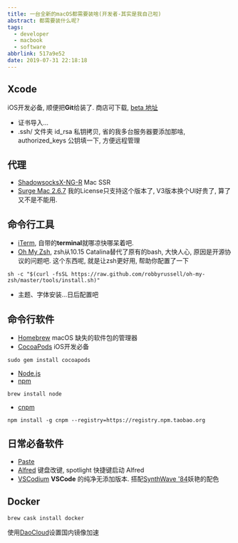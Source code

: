 ```yaml
---
title: 一台全新的macOS都需要装啥(开发者-其实是我自己啦)
abstract: 都需要装什么呢?
tags:
  - developer
  - macbook
  - software
abbrlink: 517a9e52
date: 2019-07-31 22:18:18
---
```


## Xcode

iOS开发必备, 顺便把**Git**给装了. 商店可下载, [beta 地址](https://developer.apple.com/download/)

- 证书导入...
- .ssh/ 文件夹 id_rsa 私钥拷贝, 省的我多台服务器要添加那啥, authorized_keys 公钥填一下, 方便远程管理

## 代理

- [ShadowsocksX-NG-R](https://github.com/qinyuhang/ShadowsocksX-NG-R/releases) Mac SSR
- [Surge Mac 2.6.7](https://www.nssurge.com/mac/Surge-2.6.7-656.zip) 我的License只支持这个版本了, V3版本换个UI好贵了, 算了又不是不能用.

## 命令行工具

- [iTerm](https://iterm2.com/), 自带的**terminal**就哪凉快哪呆着吧.  
- [Oh My Zsh](https://ohmyz.sh), zsh从10.15 Catalina替代了原有的bash, 大快人心, 原因是开源协议的问题吧. 这个东西呢, 就是让zsh更好用, 帮助你配置了一下

``` shell
sh -c "$(curl -fsSL https://raw.github.com/robbyrussell/oh-my-zsh/master/tools/install.sh)"
```

- 主题、字体安装...日后配置吧

## 命令行软件

- [Homebrew](https://brew.sh/index_zh-cn) macOS 缺失的软件包的管理器
- [CocoaPods](https://cocoapods.org) iOS开发必备

```
sudo gem install cocoapods
```

- [Node.js](https://nodejs.org/en/download/) 
- [npm](https://www.npmjs.com)

``` shell
brew install node
```

- [cnpm](https://npm.taobao.org)

``` shell
npm install -g cnpm --registry=https://registry.npm.taobao.org
```

## 日常必备软件

- [Paste](https://pasteapp.me)
- [Alfred](https://www.alfredapp.com) 键盘改键, spotlight 快捷键启动 Alfred
- [VSCodium](https://vscodium.com) **VSCode** 的纯净无添加版本. 搭配[SynthWave '84](https://github.com/robb0wen/synthwave-vscode)妖艳的配色

## Docker

``` shell
brew cask install docker
```

使用[DaoCloud](https://www.daocloud.io/mirror)设置国内镜像加速
